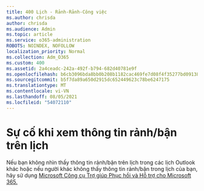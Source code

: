 ```yaml
---
title: 400 Lịch - Rảnh-Rảnh-Công việc
ms.author: chrisda
author: chrisda
ms.audience: Admin
ms.topic: article
ms.service: o365-administration
ROBOTS: NOINDEX, NOFOLLOW
localization_priority: Normal
ms.collection: Adm_O365
ms.custom: 400
ms.assetid: 2a4ceadc-242a-492f-b794-682d40781e9f
ms.openlocfilehash: b6cb3096bda8bb0b208b1182cac469fe7d08f4f35277bd09138f770d4aeaa106
ms.sourcegitcommit: b5f7da89a650d2915dc652449623c78be6247175
ms.translationtype: MT
ms.contentlocale: vi-VN
ms.lasthandoff: 08/05/2021
ms.locfileid: "54072110"
---
```

# <a name="issues-seeing-calendar-freebusy-information"></a>Sự cố khi xem thông tin rảnh/bận trên lịch

Nếu bạn không nhìn thấy thông tin rảnh/bận trên lịch trong các lịch Outlook khác hoặc nếu người khác không thấy thông tin rảnh/bận trong lịch của bạn, hãy sử dụng [Microsoft Công cụ Trợ giúp Phục hồi và Hỗ trợ cho Microsoft 365.](https://diagnostics.office.com/)
